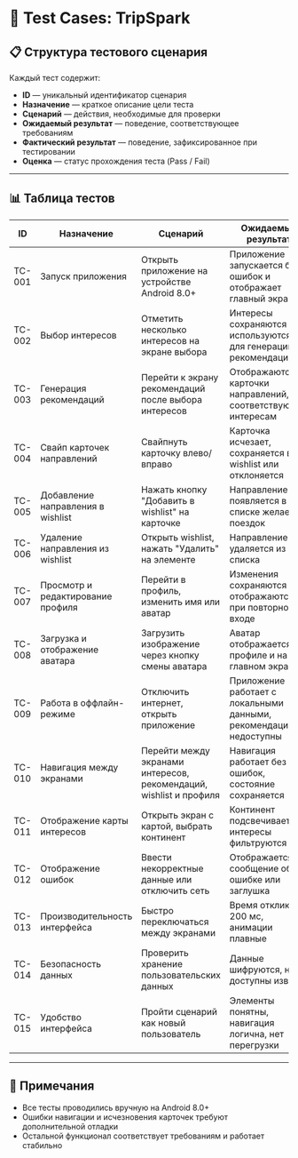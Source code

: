 # 🧪 Test Cases: TripSpark

## 📋 Структура тестового сценария

Каждый тест содержит:

- **ID** — уникальный идентификатор сценария  
- **Назначение** — краткое описание цели теста  
- **Сценарий** — действия, необходимые для проверки  
- **Ожидаемый результат** — поведение, соответствующее требованиям  
- **Фактический результат** — поведение, зафиксированное при тестировании  
- **Оценка** — статус прохождения теста (Pass / Fail)

---

## 📊 Таблица тестов

| ID | Назначение | Сценарий | Ожидаемый результат | Фактический результат | Оценка |
|----|------------|----------|---------------------|------------------------|--------|
| TC-001 | Запуск приложения | Открыть приложение на устройстве Android 8.0+ | Приложение запускается без ошибок и отображает главный экран | Приложение запускается и отображает главный экран | Pass |
| TC-002 | Выбор интересов | Отметить несколько интересов на экране выбора | Интересы сохраняются и используются для генерации рекомендаций | Интересы сохраняются и используются | Pass |
| TC-003 | Генерация рекомендаций | Перейти к экрану рекомендаций после выбора интересов | Отображаются карточки направлений, соответствующие интересам | Карточки отображаются корректно | Pass |
| TC-004 | Свайп карточек направлений | Свайпнуть карточку влево/вправо | Карточка исчезает, сохраняется в wishlist или отклоняется | Иногда последняя карточка не исчезает | Fail |
| TC-005 | Добавление направления в wishlist | Нажать кнопку "Добавить в wishlist" на карточке | Направление появляется в списке желаемых поездок | Направление добавляется в wishlist | Pass |
| TC-006 | Удаление направления из wishlist | Открыть wishlist, нажать "Удалить" на элементе | Направление удаляется из списка | Направление удаляется | Pass |
| TC-007 | Просмотр и редактирование профиля | Перейти в профиль, изменить имя или аватар | Изменения сохраняются и отображаются при повторном входе | Изменения сохраняются и отображаются | Pass |
| TC-008 | Загрузка и отображение аватара | Загрузить изображение через кнопку смены аватара | Аватар отображается в профиле и на главном экране | Аватар отображается корректно | Pass |
| TC-009 | Работа в оффлайн-режиме | Отключить интернет, открыть приложение | Приложение работает с локальными данными, рекомендации недоступны | Приложение работает оффлайн, рекомендации недоступны | Pass |
| TC-010 | Навигация между экранами | Перейти между экранами интересов, рекомендаций, wishlist и профиля | Навигация работает без ошибок, состояние сохраняется | Иногда возникают ошибки при переходе | Fail |
| TC-011 | Отображение карты интересов | Открыть экран с картой, выбрать континент | Континент подсвечивается, интересы фильтруются | Континент подсвечивается, фильтрация работает | Pass |
| TC-012 | Отображение ошибок | Ввести некорректные данные или отключить сеть | Отображается сообщение об ошибке или заглушка | Ошибки отображаются корректно | Pass |
| TC-013 | Производительность интерфейса | Быстро переключаться между экранами | Время отклика < 200 мс, анимации плавные | Интерфейс работает плавно, отклик быстрый | Pass |
| TC-014 | Безопасность данных | Проверить хранение пользовательских данных | Данные шифруются, не доступны извне | Данные защищены, используются EncryptedSharedPrefs | Pass |
| TC-015 | Удобство интерфейса | Пройти сценарий как новый пользователь | Элементы понятны, навигация логична, нет перегрузки | Интерфейс интуитивный, элементы понятны | Pass |

---

## 📝 Примечания

- Все тесты проводились вручную на Android 8.0+
- Ошибки навигации и исчезновения карточек требуют дополнительной отладки
- Остальной функционал соответствует требованиям и работает стабильно

